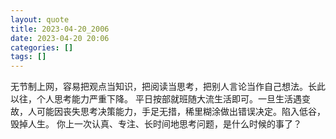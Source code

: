 ```yaml
---
layout: quote
title: 2023-04-20_2006
date: 2023-04-20 20:06
categories: []
tags: []
---
```


无节制上网，容易把观点当知识，把阅读当思考，把别人言论当作自己想法。长此以往，个人思考能力严重下降。
平日按部就班随大流生活即可。一旦生活遇变故，人可能因丧失思考决策能力，手足无措，稀里糊涂做出错误决定。陷入低谷，毁掉人生。
你上一次认真、专注、长时间地思考问题，是什么时候的事了？
